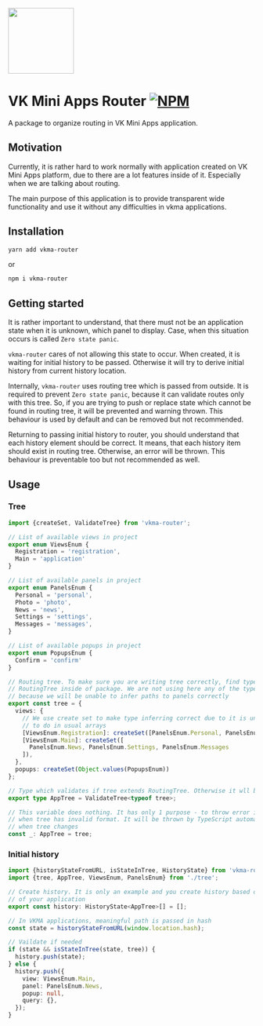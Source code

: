 [npm-badge]: https://img.shields.io/npm/v/vkma-router.svg
[npm-link]: https://npmjs.com/package/vkma-router

[<img width="134" src="https://vk.com/images/apps/mini_apps/vk_mini_apps_logo.svg">](https://vk.com/services)

# VK Mini Apps Router [![NPM][npm-badge]][npm-link]

A package to organize routing in VK Mini Apps application.

## Motivation

Currently, it is rather hard to work normally with application created on
VK Mini Apps platform, due to there are a lot features inside of it. Especially
when we are talking about routing.

The main purpose of this application is to provide transparent wide 
functionality and use it without any difficulties in vkma applications.

## Installation
```bash
yarn add vkma-router
```
or
```bash
npm i vkma-router
``` 

## Getting started

It is rather important to understand, that there must not be an application
state when it is unknown, which panel to display. Case, when this situation
occurs is called `Zero state panic`. 

`vkma-router` cares of not allowing this state to occur. When created,
it is waiting for initial history to be passed. Otherwise it will try to derive
initial history from current history location.

Internally, `vkma-router` uses routing tree which is passed from outside. It
is required to prevent `Zero state panic`, because it can validate routes
only with this tree. So, if you are trying to push or replace state which 
cannot be found in routing tree, it will be prevented and warning thrown.
This behaviour is used by default and can be removed but not recommended.

Returning to passing initial history to router, you should understand that
each history element should be correct. It means, that each history item should
exist in routing tree. Otherwise, an error will be thrown. This behaviour
is preventable too but not recommended as well.

## Usage
### Tree
```typescript
import {createSet, ValidateTree} from 'vkma-router';

// List of available views in project
export enum ViewsEnum {
  Registration = 'registration',
  Main = 'application'
}

// List of available panels in project
export enum PanelsEnum {
  Personal = 'personal',
  Photo = 'photo',
  News = 'news',
  Settings = 'settings',
  Messages = 'messages',
}

// List of available popups in project
export enum PopupsEnum {
  Confirm = 'confirm'
}

// Routing tree. To make sure you are writing tree correctly, find type 
// RoutingTree inside of package. We are not using here any of the types,
// because we will be unable to infer paths to panels correctly
export const tree = {
  views: {
    // We use create set to make type inferring correct due to it is unavailable
    // to do in usual arrays
    [ViewsEnum.Registration]: createSet([PanelsEnum.Personal, PanelsEnum.Photo]),
    [ViewsEnum.Main]: createSet([
      PanelsEnum.News, PanelsEnum.Settings, PanelsEnum.Messages
    ]),
  },
  popups: createSet(Object.values(PopupsEnum))
};

// Type which validates if tree extends RoutingTree. Otherwise it wll be "never"
export type AppTree = ValidateTree<typeof tree>;

// This variable does nothing. It has only 1 purpose - to throw error in case 
// when tree has invalid format. It will be thrown by TypeScript automatically
// when tree changes
const _: AppTree = tree;
```

### Initial history
```typescript
import {historyStateFromURL, isStateInTree, HistoryState} from 'vkma-router';
import {tree, AppTree, ViewsEnum, PanelsEnum} from './tree';

// Create history. It is only an example and you create history based on logic
// of your application
export const history: HistoryState<AppTree>[] = []; 

// In VKMA applications, meaningful path is passed in hash
const state = historyStateFromURL(window.location.hash);

// Vaildate if needed
if (state && isStateInTree(state, tree)) {
  history.push(state);
} else {
  history.push({
    view: ViewsEnum.Main,
    panel: PanelsEnum.News,
    popup: null,
    query: {},
  });
}
```
